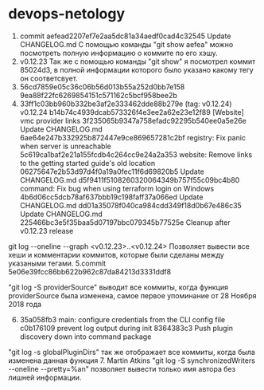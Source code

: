 # devops-netology
1. commit aefead2207ef7e2aa5dc81a34aedf0cad4c32545
Update CHANGELOG.md
С помощью команды "git show aefea" можно посмотреть полную информацию о коммите по его хэшу.
2.  v0.12.23
Так же с помощью команды "git show" я посмотрел коммит 85024d3, в полной информации которого было указано какому тегу он соответсвует.
3. 56cd7859e05c36c06b56d013b55a252d0bb7e158
   9ea88f22fc6269854151c571162c5bcf958bee2b
4. 33ff1c03bb960b332be3af2e333462dde88b279e (tag: v0.12.24) v0.12.24
b14b74c4939dcab573326f4e3ee2a62e23e12f89 [Website] vmc provider links
3f235065b9347a758efadc92295b540ee0a5e26e Update CHANGELOG.md
6ae64e247b332925b872447e9ce869657281c2bf registry: Fix panic when server is unreachable
5c619ca1baf2e21a155fcdb4c264cc9e24a2a353 website: Remove links to the getting started guide's old location
06275647e2b53d97d4f0a19a0fec11f6d69820b5 Update CHANGELOG.md
d5f9411f5108260320064349b757f55c09bc4b80 command: Fix bug when using terraform login on Windows
4b6d06cc5dcb78af637bbb19c198faff37a066ed Update CHANGELOG.md
dd01a35078f040ca984cdd349f18d0b67e486c35 Update CHANGELOG.md
225466bc3e5f35baa5d07197bbc079345b77525e Cleanup after v0.12.23 release

git log --oneline --graph <v0.12.23>..<v0.12.24>
Позволяет вывести все хеши и комментарии коммитов, которые были сделаны между указаными тегами.
5.commit 5e06e39fcc86bb622b962c87da84213d3331ddf8

"git log -S providerSource" выводит все коммиты, когда функция providerSource была изменена, самое первое упоминание от 28 Ноября 2018 года

6. 35a058fb3 main: configure credentials from the CLI config file
c0b176109 prevent log output during init
8364383c3 Push plugin discovery down into command package

"git log -s globalPluginDirs" так же отображает все коммиты, когда была изменена данная функция
7. Martin Atkins
"git log -S synchronizedWriters --oneline --pretty=%an" позволяет вывести только имя автора без лишней информации.
